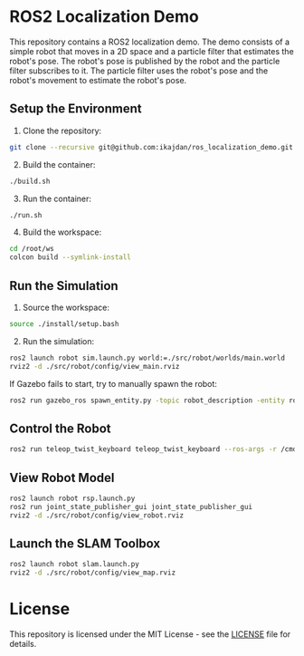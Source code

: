# ROS2 Localization Demo

This repository contains a ROS2 localization demo. The demo consists of a simple robot that moves in a 2D space and a particle filter that estimates the robot's pose. The robot's pose is published by the robot and the particle filter subscribes to it. The particle filter uses the robot's pose and the robot's movement to estimate the robot's pose.

## Setup the Environment

1. Clone the repository:
```bash
git clone --recursive git@github.com:ikajdan/ros_localization_demo.git
```

2. Build the container:
```bash
./build.sh
```

3. Run the container:
```bash
./run.sh
```

4. Build the workspace:
```bash
cd /root/ws
colcon build --symlink-install
```

## Run the Simulation

1. Source the workspace:
```bash
source ./install/setup.bash
```

2. Run the simulation:
```bash
ros2 launch robot sim.launch.py world:=./src/robot/worlds/main.world
rviz2 -d ./src/robot/config/view_main.rviz
```

If Gazebo fails to start, try to manually spawn the robot:
```bash
ros2 run gazebo_ros spawn_entity.py -topic robot_description -entity robot_name
```

## Control the Robot

```bash
ros2 run teleop_twist_keyboard teleop_twist_keyboard --ros-args -r /cmd_vel:=/diff_cont/cmd_vel_unstamped
```

## View Robot Model

```bash
ros2 launch robot rsp.launch.py
ros2 run joint_state_publisher_gui joint_state_publisher_gui
rviz2 -d ./src/robot/config/view_robot.rviz
```

## Launch the SLAM Toolbox

```bash
ros2 launch robot slam.launch.py
rviz2 -d ./src/robot/config/view_map.rviz
```

# License

This repository is licensed under the MIT License - see the [LICENSE](LICENSE) file for details.
